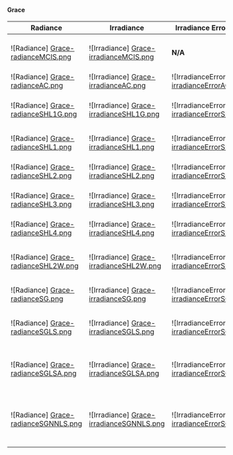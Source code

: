 #### Grace ####

| Radiance | Irradiance  | Irradiance Error (sMAPE) | Mode
| --- | ---  | --- | ---
| ![Radiance] [Grace-radianceMCIS.png]| ![Irradiance] [Grace-irradianceMCIS.png] | **N/A** | Monte Carlo <br>[Importance Sampling]<br>**Reference**
| ![Radiance] [Grace-radianceAC.png]| ![Irradiance] [Grace-irradianceAC.png]| ![IrradianceError] [Grace-irradianceErrorAC.png] | Ambient Cube
| ![Radiance] [Grace-radianceSHL1G.png]| ![Irradiance] [Grace-irradianceSHL1G.png]| ![IrradianceError] [Grace-irradianceErrorSHL1G.png] | Spherical Harmonics L1 <br>[Geomerics]
| ![Radiance] [Grace-radianceSHL1.png]| ![Irradiance] [Grace-irradianceSHL1.png]| ![IrradianceError] [Grace-irradianceErrorSHL1.png] | Spherical Harmonics L1
| ![Radiance] [Grace-radianceSHL2.png]| ![Irradiance] [Grace-irradianceSHL2.png]| ![IrradianceError] [Grace-irradianceErrorSHL2.png] | Spherical Harmonics L2
| ![Radiance] [Grace-radianceSHL3.png]| ![Irradiance] [Grace-irradianceSHL3.png]| ![IrradianceError] [Grace-irradianceErrorSHL3.png] | Spherical Harmonics L3
| ![Radiance] [Grace-radianceSHL4.png]| ![Irradiance] [Grace-irradianceSHL4.png]| ![IrradianceError] [Grace-irradianceErrorSHL4.png] | Spherical Harmonics L4
| ![Radiance] [Grace-radianceSHL2W.png]| ![Irradiance] [Grace-irradianceSHL2W.png]| ![IrradianceError] [Grace-irradianceErrorSHL2W.png] | Spherical Harmonics L2 <br>[Windowed]
| ![Radiance] [Grace-radianceSG.png]| ![Irradiance] [Grace-irradianceSG.png]| ![IrradianceError] [Grace-irradianceErrorSG.png] | Spherical Gaussians <br>[Naive]
| ![Radiance] [Grace-radianceSGLS.png]| ![Irradiance] [Grace-irradianceSGLS.png]| ![IrradianceError] [Grace-irradianceErrorSGLS.png] | Spherical Gaussians <br>[Least Squares]
| ![Radiance] [Grace-radianceSGLSA.png]| ![Irradiance] [Grace-irradianceSGLSA.png]| ![IrradianceError] [Grace-irradianceErrorSGLSA.png] | Spherical Gaussians <br>[Least Squares + Ambient]
| ![Radiance] [Grace-radianceSGNNLS.png]| ![Irradiance] [Grace-irradianceSGNNLS.png]| ![IrradianceError] [Grace-irradianceErrorSGNNLS.png] | Spherical Gaussians <br>[Non-Negative Least Squares]

[Grace-radianceMCIS.png]: https://github.com/kayru/Probulator/raw/master/Reports/Grace/radianceMCIS.png
[Grace-irradianceMCIS.png]: https://github.com/kayru/Probulator/raw/master/Reports/Grace/irradianceMCIS.png
[Grace-radianceAC.png]: https://github.com/kayru/Probulator/raw/master/Reports/Grace/radianceAC.png
[Grace-irradianceAC.png]: https://github.com/kayru/Probulator/raw/master/Reports/Grace/irradianceAC.png
[Grace-irradianceErrorAC.png]: https://github.com/kayru/Probulator/raw/master/Reports/Grace/irradianceErrorAC.png
[Grace-radianceSHL1G.png]: https://github.com/kayru/Probulator/raw/master/Reports/Grace/radianceSHL1G.png
[Grace-irradianceSHL1G.png]: https://github.com/kayru/Probulator/raw/master/Reports/Grace/irradianceSHL1G.png
[Grace-irradianceErrorSHL1G.png]: https://github.com/kayru/Probulator/raw/master/Reports/Grace/irradianceErrorSHL1G.png
[Grace-radianceSHL1.png]: https://github.com/kayru/Probulator/raw/master/Reports/Grace/radianceSHL1.png
[Grace-irradianceSHL1.png]: https://github.com/kayru/Probulator/raw/master/Reports/Grace/irradianceSHL1.png
[Grace-irradianceErrorSHL1.png]: https://github.com/kayru/Probulator/raw/master/Reports/Grace/irradianceErrorSHL1.png
[Grace-radianceSHL2.png]: https://github.com/kayru/Probulator/raw/master/Reports/Grace/radianceSHL2.png
[Grace-irradianceSHL2.png]: https://github.com/kayru/Probulator/raw/master/Reports/Grace/irradianceSHL2.png
[Grace-irradianceErrorSHL2.png]: https://github.com/kayru/Probulator/raw/master/Reports/Grace/irradianceErrorSHL2.png
[Grace-radianceSHL3.png]: https://github.com/kayru/Probulator/raw/master/Reports/Grace/radianceSHL3.png
[Grace-irradianceSHL3.png]: https://github.com/kayru/Probulator/raw/master/Reports/Grace/irradianceSHL3.png
[Grace-irradianceErrorSHL3.png]: https://github.com/kayru/Probulator/raw/master/Reports/Grace/irradianceErrorSHL3.png
[Grace-radianceSHL4.png]: https://github.com/kayru/Probulator/raw/master/Reports/Grace/radianceSHL4.png
[Grace-irradianceSHL4.png]: https://github.com/kayru/Probulator/raw/master/Reports/Grace/irradianceSHL4.png
[Grace-irradianceErrorSHL4.png]: https://github.com/kayru/Probulator/raw/master/Reports/Grace/irradianceErrorSHL4.png
[Grace-radianceSHL2W.png]: https://github.com/kayru/Probulator/raw/master/Reports/Grace/radianceSHL2W.png
[Grace-irradianceSHL2W.png]: https://github.com/kayru/Probulator/raw/master/Reports/Grace/irradianceSHL2W.png
[Grace-irradianceErrorSHL2W.png]: https://github.com/kayru/Probulator/raw/master/Reports/Grace/irradianceErrorSHL2W.png
[Grace-radianceSG.png]: https://github.com/kayru/Probulator/raw/master/Reports/Grace/radianceSG.png
[Grace-irradianceSG.png]: https://github.com/kayru/Probulator/raw/master/Reports/Grace/irradianceSG.png
[Grace-irradianceErrorSG.png]: https://github.com/kayru/Probulator/raw/master/Reports/Grace/irradianceErrorSG.png
[Grace-radianceSGLS.png]: https://github.com/kayru/Probulator/raw/master/Reports/Grace/radianceSGLS.png
[Grace-irradianceSGLS.png]: https://github.com/kayru/Probulator/raw/master/Reports/Grace/irradianceSGLS.png
[Grace-irradianceErrorSGLS.png]: https://github.com/kayru/Probulator/raw/master/Reports/Grace/irradianceErrorSGLS.png
[Grace-radianceSGLSA.png]: https://github.com/kayru/Probulator/raw/master/Reports/Grace/radianceSGLSA.png
[Grace-irradianceSGLSA.png]: https://github.com/kayru/Probulator/raw/master/Reports/Grace/irradianceSGLSA.png
[Grace-irradianceErrorSGLSA.png]: https://github.com/kayru/Probulator/raw/master/Reports/Grace/irradianceErrorSGLSA.png
[Grace-radianceSGNNLS.png]: https://github.com/kayru/Probulator/raw/master/Reports/Grace/radianceSGNNLS.png
[Grace-irradianceSGNNLS.png]: https://github.com/kayru/Probulator/raw/master/Reports/Grace/irradianceSGNNLS.png
[Grace-irradianceErrorSGNNLS.png]: https://github.com/kayru/Probulator/raw/master/Reports/Grace/irradianceErrorSGNNLS.png

